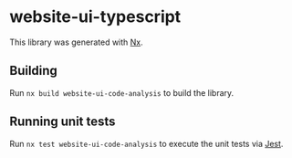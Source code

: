 # website-ui-typescript

This library was generated with [Nx](https://nx.dev).

## Building

Run `nx build website-ui-code-analysis` to build the library.

## Running unit tests

Run `nx test website-ui-code-analysis` to execute the unit tests via [Jest](https://jestjs.io).
